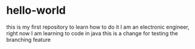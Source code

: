 # hello-world
this is my first repository to learn how to do it
I am an electronic engineer, right now I am learning to code in java
this is a change for testing the branching feature
